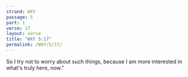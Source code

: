 ```yaml
---
strand: WXY
passage: 5
part: 1
verse: 17
layout: verse
title: "WXY 5:17"
permalink: /WXY/5/17/
---
```

So I try not to worry about such things, because I am more interested in what's truly here, now."

